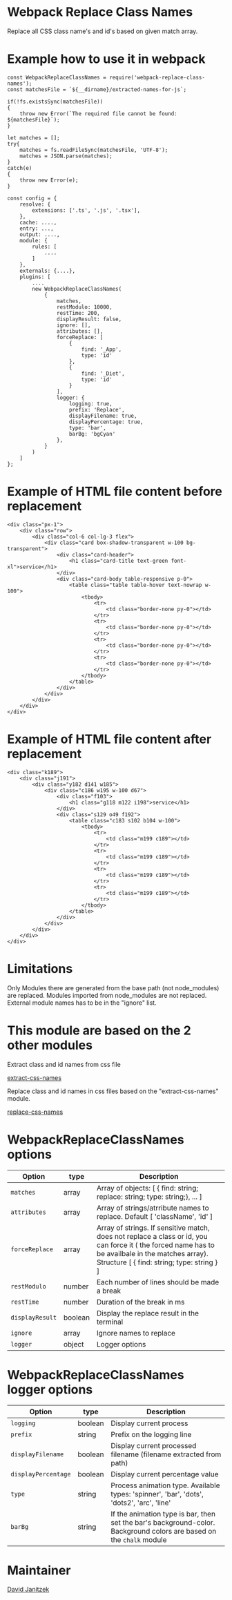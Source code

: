 # Webpack Replace Class Names

Replace all CSS class name's and id's based on given match array. 

# Example how to use it in webpack

    const WebpackReplaceClassNames = require('webpack-replace-class-names');
    const matchesFile = `${__dirname}/extracted-names-for-js`;

    if(!fs.existsSync(matchesFile))
    {
        throw new Error(`The required file cannot be found: ${matchesFile}`);
    }

    let matches = [];
    try{
        matches = fs.readFileSync(matchesFile, 'UTF-8');
        matches = JSON.parse(matches);
    }
    catch(e)
    {
        throw new Error(e);
    }

    const config = {
        resolve: {
            extensions: ['.ts', '.js', '.tsx'],
        },
        cache: ....,
        entry: ...,
        output: ....,
        module: {
            rules: [
                ....
            ]
        },
        externals: {....},
        plugins: [
            ....
            new WebpackReplaceClassNames(
                {
                    matches,
                    restModulo: 10000,
                    restTime: 200, 
                    displayResult: false,
                    ignore: [],
                    attributes: [],
                    forceReplace: [
                        {
                            find: '_App',
                            type: 'id'
                        },
                        {
                            find: '_Diet',
                            type: 'id'
                        }
                    ],
                    logger: {
                        logging: true,
                        prefix: 'Replace',
                        displayFilename: true,
                        displayPercentage: true,
                        type: 'bar',
                        barBg: 'bgCyan'
                    },
                }
            )
        ]
    };

# Example of HTML file content before replacement

    <div class="px-1">
        <div class="row">
            <div class="col-6 col-lg-3 flex">
                <div class="card box-shadow-transparent w-100 bg-transparent">
                    <div class="card-header">
                        <h1 class="card-title text-green font-xl">service</h1>
                    </div>
                    <div class="card-body table-responsive p-0">
                        <table class="table table-hover text-nowrap w-100">
                            <tbody>
                                <tr>
                                    <td class="border-none py-0"></td>
                                </tr>
                                <tr>
                                    <td class="border-none py-0"></td>
                                </tr>
                                <tr>
                                    <td class="border-none py-0"></td>
                                </tr>
                                <tr>
                                    <td class="border-none py-0"></td>
                                </tr>
                            </tbody>
                        </table>
                    </div>
                </div>
            </div>
        </div>
    </div>

# Example of HTML file content after replacement 

    <div class="k189">
        <div class="j191">
            <div class="y182 d141 w185">
                <div class="c186 w195 w-100 d67">
                    <div class="f103">
                        <h1 class="g118 m122 i198">service</h1>
                    </div>
                    <div class="s129 o49 f192">
                        <table class="c183 s102 b104 w-100">
                            <tbody>
                                <tr>
                                    <td class="m199 c189"></td>
                                </tr>
                                <tr>
                                    <td class="m199 c189"></td>
                                </tr>
                                <tr>
                                    <td class="m199 c189"></td>
                                </tr>
                                <tr>
                                    <td class="m199 c189"></td>
                                </tr>
                            </tbody>
                        </table>
                    </div>
                </div>
            </div>
        </div>
    </div>

# Limitations

Only Modules there are generated from the base path (not node_modules) are replaced. Modules imported from node_modules are not replaced. External module names has to be in the "ignore" list.

# This module are based on the 2 other modules

Extract class and id names from css file

[extract-css-names](https://www.npmjs.com/package/extract-css-names)

Replace class and id names in css files based on the "extract-css-names" module.

[replace-css-names](https://www.npmjs.com/package/replace-css-names)

# WebpackReplaceClassNames options 

| Option          | type    | Description   
| --------------- | ------- | ------------- |
| `matches`       | array   | Array of objects: [ { find: string; replace: string; type: string;}, ... ]
| `attributes`    | array   | Array of strings/atrribute names to replace. Default [ 'className', 'id' ]
| `forceReplace`  | array   | Array of strings. If sensitive match, does not replace a class or id, you can force it ( the forced name has to be availbale in the matches array). Structure [ { find: string; type: string } ]
| `restModulo`    | number  | Each number of lines should be made a break
| `restTime`      | number  | Duration of the break in ms
| `displayResult` | boolean | Display the replace result in the terminal
| `ignore`        | array   | Ignore names to replace
| `logger`        | object  | Logger options

# WebpackReplaceClassNames logger options 

| Option              | type    | Description   
| ------------------- | ------- | ------------- |
| `logging`           | boolean | Display current process 
| `prefix`            | string  | Prefix on the logging line 
| `displayFilename`   | boolean | Display current processed filename (filename extracted from path)
| `displayPercentage` | boolean | Display current percentage value
| `type`              | string  | Process animation type. Available types: 'spinner', 'bar', 'dots', 'dots2', 'arc', 'line'
| `barBg`             | string  | If the animation type is bar, then set the bar's background-color. Background colors are based on the `chalk` module

# Maintainer

[David Janitzek](https://github.com/janitzed/)